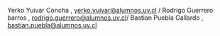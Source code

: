 Yerko Yuivar Concha , yerko.yuivar@alumnos.uv.cl /
Rodrigo Guerrero barros , rodrigo.guerrero@alumnos.uv.cl/
Bastian Puebla Gallardo , bastian.puebla@alumnos.uv.cl
